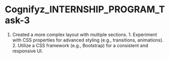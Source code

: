 # Cognifyz_INTERNSHIP_PROGRAM_Task-3
1. Created a more complex layout with multiple sections. 1. Experiment with CSS properties for advanced styling (e.g., transitions, animations). 2. Utilize a CSS framework (e.g., Bootstrap) for a consistent and responsive UI.
